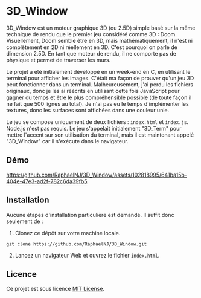 # 3D_Window

3D_Window est un moteur graphique 3D (ou 2.5D) simple basé sur la même technique de rendu que le premier jeu considéré comme 3D : Doom. Visuellement, Doom semble être en 3D, mais mathématiquement, il n'est ni complètement en 2D ni réellement en 3D. C'est pourquoi on parle de dimension 2.5D. En tant que moteur de rendu, il ne comporte pas de physique et permet de traverser les murs.

Le projet a été initialement développé en un week-end en C, en utilisant le terminal pour afficher les images. C'était ma façon de prouver qu'un jeu 3D peut fonctionner dans un terminal. Malheureusement, j'ai perdu les fichiers originaux, donc je les ai réécrits en utilisant cette fois JavaScript pour gagner du temps et être le plus compréhensible possible (de toute façon il ne fait que 500 lignes au total). Je n'ai pas eu le temps d'implémenter les textures, donc les surfaces sont affichées dans une couleur unie.

Le jeu se compose uniquement de deux fichiers : `index.html` et `index.js`. Node.js n'est pas requis. Le jeu s'appelait initialement "3D_Term" pour mettre l'accent sur son utilisation du terminal, mais il est maintenant appelé "3D_Window" car il s'exécute dans le navigateur.

## Démo

https://github.com/RaphaelNJ/3D_Window/assets/102818995/641ba15b-404e-47e3-ad2f-782c6da39fb5

## Installation

Aucune étapes d'installation particulière est demandé. Il suffit donc seulement de :

1. Clonez ce dépôt sur votre machine locale.
```shell
git clone https://github.com/RaphaelNJ/3D_Window.git
```
2. Lancez un navigateur Web et ouvrez le fichier `index.html`.

## Licence

Ce projet est sous licence [MIT License](https://opensource.org/licenses/MIT).
